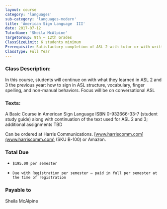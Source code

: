 ```yaml
---
layout: course
category: 'languages'
sub-category: 'languages-modern'
title: 'American Sign Language  III'
date: 2017-07-12
TutorName: 'Sheila McAlpine'
TargetGroup: 9th – 12th Grades
ClassSizeLimit: 6 students minimum
Prerequisite: Satisfactory completion of ASL 2 with tutor or with written approval of tutor.
ClassType: Full Year
---
```


### Class Description:
 In this course, students will continue on with what they learned in ASL 2 and 3 the previous year:  how to sign in ASL structure, vocabulary, finger spelling, and non-manual behaviors.  Focus will be on conversational ASL

### Texts:
A Basic Course in American Sign Language ISBN 0-932666-33-7 (student study guide) along with continuation of the text used for ASL 2 and 3; additional assignments TBD

Can be ordered at Harris Communications. [www.harriscomm.com](www.harriscomm.com) (SKU B-100) or Amazon.


### Total Due

*     $195.00 per semester
*     Due with Registration per semester – paid in full per semester at the time of registration

### Payable to
Sheila McAlpine